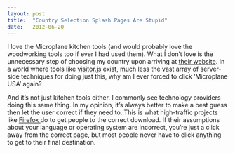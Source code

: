 ```yaml
---
layout: post
title:  "Country Selection Splash Pages Are Stupid"
date:   2012-06-20
---
```


I love the Microplane kitchen tools (and would probably love the woodworking tools too if ever I had used them). What I don&#8217;t love is the unnecessary step of choosing my country upon arriving at [their website](http://www.microplane.com/). In a world where tools like [visitor.js](http://www.visitorjs.com/) exist, much less the vast array of server-side techniques for doing just this, why am I ever forced to click &#8216;Microplane USA&#8217; again?

And it&#8217;s not just kitchen tools either. I commonly see technology providers doing this same thing. In my opinion, it&#8217;s always better to make a best guess then let the user correct if they need to. This is what high-traffic projects like [Firefox ](http://www.firefox.com)do to get people to the correct download. If their assumptions about your language or operating system are incorrect, you&#8217;re just a click away from the correct page, but most people never have to click anything to get to their final destination.
